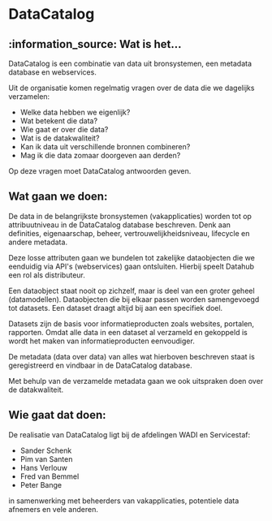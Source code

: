 # DataCatalog

## :information\_source: Wat is het...

DataCatalog is een combinatie van data uit bronsystemen, een metadata database en webservices.

Uit de organisatie komen regelmatig vragen over de data die we dagelijks verzamelen:

* Welke data hebben we eigenlijk?
* Wat betekent die data?
* Wie gaat er over die data?
* Wat is de datakwaliteit?
* Kan ik data uit verschillende bronnen combineren?
* Mag ik die data zomaar doorgeven aan derden?

Op deze vragen moet DataCatalog antwoorden geven.

## Wat gaan we doen:

De data in de belangrijkste bronsystemen (vakapplicaties) worden tot op attribuutniveau in de DataCatalog database beschreven. Denk aan definities, eigenaarschap, beheer, vertrouwelijkheidsniveau, lifecycle en andere metadata.

Deze losse attributen gaan we bundelen tot zakelijke dataobjecten die we eenduidig via API's (webservices) gaan ontsluiten. Hierbij speelt Datahub een rol als distributeur.

Een dataobject staat nooit op zichzelf, maar is deel van een groter geheel (datamodellen). Dataobjecten die bij elkaar passen worden samengevoegd tot datasets. Een dataset draagt altijd bij aan een specifiek doel.

Datasets zijn de basis voor informatieproducten zoals websites, portalen, rapporten. Omdat alle data in een dataset al verzameld en gekoppeld is wordt het maken van informatieproducten eenvoudiger.

De metadata (data over data) van alles wat hierboven beschreven staat is geregistreerd en vindbaar in de DataCatalog database.

Met behulp van de verzamelde metadata gaan we ook uitspraken doen over de datakwaliteit.

## Wie gaat dat doen:

De realisatie van DataCatalog ligt bij de afdelingen WADI en Servicestaf:

* Sander Schenk
* Pim van Santen
* Hans Verlouw
* Fred van Bemmel
* Peter Bange

in samenwerking met beheerders van vakapplicaties, potentiele data afnemers en vele anderen.
